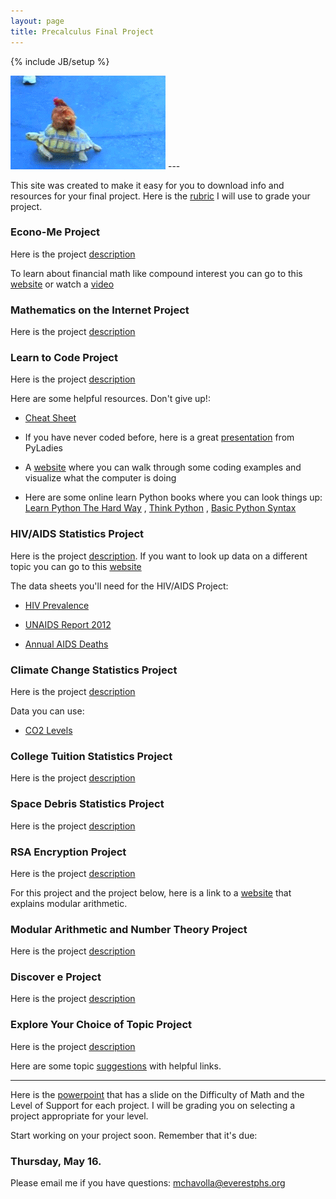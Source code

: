 ```yaml
---
layout: page
title: Precalculus Final Project
---
```

{% include JB/setup %}

<img src="turtle_chicken.gif" />
---

This site was created to make it easy for you to download info and resources for your final project. Here is the [rubric](PreCalc%20Final%20Project%20Rubric%20-%20Final%20Version.doc) I will use to grade your project.

### Econo-Me Project

Here is the project [description](Econo%20Me%20Finance%20Project.docx)

To learn about financial math like compound interest you can go to this [website](http://www.mathsisfun.com/money/compound-interest.html) or watch a [video](http://www.khanacademy.org/science/core-finance/interest-tutorial)

### Mathematics on the Internet Project

Here is the project [description](Reddit%20and%20Google%20Final%20Project.docx)

### Learn to Code Project

Here is the project [description](Learn%20to%20Code%20in%20Python.docx)

Here are some helpful resources. Don't give up!:

- [Cheat Sheet](python%20CheatSheet.pdf)

- If you have never coded before, here is a great [presentation](IntrotoPython_Slides.pdf) from PyLadies

- A [website](http://www.pythontutor.com/visualize.html) where you can walk through some coding examples and visualize what the computer is doing

- Here are some online learn Python books where you can look things up: [Learn Python The Hard Way](http://learnpythonthehardway.org/book/) , [Think Python](http://greenteapress.com/thinkpython/html/) , [Basic Python Syntax](http://www.tutorialspoint.com/python/python_basic_syntax.htm)
 
### HIV/AIDS Statistics Project

Here is the project [description](Statistics%20Project%20HIVAIDS.docx). If you want to look up data on a different topic you can go to this [website](http://www.gapminder.org/data/)

The data sheets you'll need for the HIV/AIDS Project:

- [HIV Prevalence](HIV%20Prevalence.xlsx)

- [UNAIDS Report 2012](20121120_UNAIDS_Global_Report_2012_with_annexes_en.pdf)

- [Annual AIDS Deaths](Annual%20AIDS%20Deaths.xlsx)

### Climate Change Statistics Project

Here is the project [description](Climate%20Change%20Final%20Project.docx)

Data you can use:

- [CO2 Levels](co2levels.xls)

### College Tuition Statistics Project

Here is the project [description](College%20Tuition%20Project.docx)

### Space Debris Statistics Project

Here is the project [description](Space%20Debris.docx)


### RSA Encryption Project

Here is the project [description](Encryption%20Project.docx)

For this project and the project below, here is a link to a [website](http://nrich.maths.org/4350) that explains modular arithmetic.

### Modular Arithmetic and Number Theory Project

Here is the project [description](Modular%20arithmetic%20and%20Number%20Theory.docx)

### Discover e Project

Here is the project [description](Discovering%20e%20Final%20Project.pdf)

### Explore Your Choice of Topic Project

Here is the project [description](Explore%20Topics%20Overview.docx)

Here are some topic [suggestions](Exploring%20Topics%20Suggestions.docx) with helpful links.

----------------------------------------

Here is the [powerpoint](FinalProjectOverview%20MC.pptx) that has a slide on the Difficulty of Math and the Level of Support for each project. I will be grading you on selecting a project appropriate for your level.

Start working on your project soon. Remember that it's due:
### Thursday, May 16.

Please email me if you have questions: mchavolla@everestphs.org


